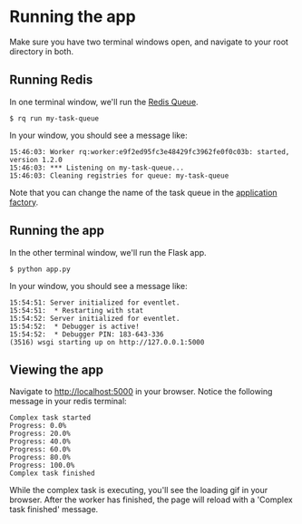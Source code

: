 # Running the app

Make sure you have two terminal windows open, and navigate to your root directory in both.

## Running Redis

In one terminal window, we'll run the [Redis Queue](https://python-rq.org/).

```
$ rq run my-task-queue
```

In your window, you should see a message like:

```
15:46:03: Worker rq:worker:e9f2ed95fc3e48429fc3962fe0f0c03b: started, version 1.2.0
15:46:03: *** Listening on my-task-queue...
15:46:03: Cleaning registries for queue: my-task-queue
```

Note that you can change the name of the task queue in the [application factory](factory.md).

## Running the app

In the other terminal window, we'll run the Flask app.

```
$ python app.py
```

In your window, you should see a message like:

```
15:54:51: Server initialized for eventlet.
15:54:51:  * Restarting with stat
15:54:52: Server initialized for eventlet.
15:54:52:  * Debugger is active!
15:54:52:  * Debugger PIN: 183-643-336
(3516) wsgi starting up on http://127.0.0.1:5000
```

## Viewing the app

Navigate to <http://localhost:5000> in your browser. Notice the following message in your redis terminal:

```
Complex task started
Progress: 0.0%
Progress: 20.0%
Progress: 40.0%
Progress: 60.0%
Progress: 80.0%
Progress: 100.0%
Complex task finished
```

While the complex task is executing, you'll see the loading gif in your browser. After the worker has finished, the page will reload with a 'Complex task finished' message.